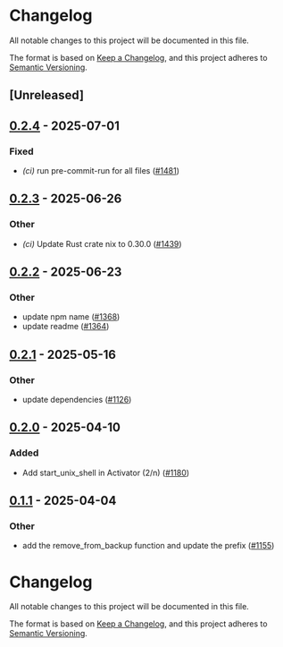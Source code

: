 # Changelog

All notable changes to this project will be documented in this file.

The format is based on [Keep a Changelog](https://keepachangelog.com/en/1.0.0/),
and this project adheres to [Semantic Versioning](https://semver.org/spec/v2.0.0.html).

## [Unreleased]

## [0.2.4](https://github.com/conda/rattler/compare/rattler_pty-v0.2.3...rattler_pty-v0.2.4) - 2025-07-01

### Fixed

- *(ci)* run pre-commit-run for all files ([#1481](https://github.com/conda/rattler/pull/1481))

## [0.2.3](https://github.com/conda/rattler/compare/rattler_pty-v0.2.2...rattler_pty-v0.2.3) - 2025-06-26

### Other

- *(ci)* Update Rust crate nix to 0.30.0 ([#1439](https://github.com/conda/rattler/pull/1439))

## [0.2.2](https://github.com/conda/rattler/compare/rattler_pty-v0.2.1...rattler_pty-v0.2.2) - 2025-06-23

### Other

- update npm name ([#1368](https://github.com/conda/rattler/pull/1368))
- update readme ([#1364](https://github.com/conda/rattler/pull/1364))

## [0.2.1](https://github.com/conda/rattler/compare/rattler_pty-v0.2.0...rattler_pty-v0.2.1) - 2025-05-16

### Other

- update dependencies ([#1126](https://github.com/conda/rattler/pull/1126))

## [0.2.0](https://github.com/conda/rattler/compare/rattler_pty-v0.1.1...rattler_pty-v0.2.0) - 2025-04-10

### Added

- Add start_unix_shell in Activator (2/n) ([#1180](https://github.com/conda/rattler/pull/1180))

## [0.1.1](https://github.com/conda/rattler/compare/rattler_pty-v0.1.0...rattler_pty-v0.1.1) - 2025-04-04

### Other

- add the remove_from_backup function and update the prefix ([#1155](https://github.com/conda/rattler/pull/1155))
# Changelog
All notable changes to this project will be documented in this file.

The format is based on [Keep a Changelog](https://keepachangelog.com/en/1.0.0/),
and this project adheres to [Semantic Versioning](https://semver.org/spec/v2.0.0.html).
